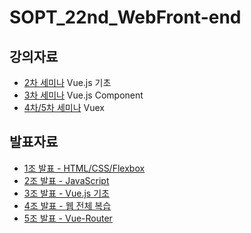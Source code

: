 # SOPT_22nd_WebFront-end


## 강의자료

- [2차 세미나](https://www.slideshare.net/secret/y1WPLXq5Txivdp) Vue.js 기초
- [3차 세미나](https://www.slideshare.net/secret/EzzDTHQ1I2o2t0) Vue.js Component
- [4차/5차 세미나](https://www.slideshare.net/secret/dII1ybvzgZ1UNQ) Vuex

## 발표자료

- [1조 발표 - HTML/CSS/Flexbox](https://www.slideshare.net/secret/2FhKZWOno91YU1)
- [2조 발표 - JavaScript](https://www.slideshare.net/secret/3PfwT7Tp7EawrT)
- [3조 발표 - Vue.js 기초](https://www.slideshare.net/secret/L220qcSXAxLjHK)
- [4조 발표 - 웹 전체 복습](https://www.slideshare.net/secret/NgF0A9h4zdBaNF)
- [5조 발표 - Vue-Router](https://www.slideshare.net/secret/JLImUBj3CRk6Qn)
